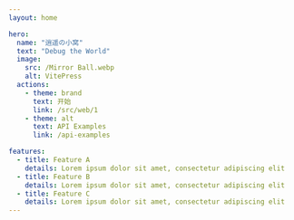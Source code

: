 ```yaml
---
layout: home

hero:
  name: "逍遥の小窝"
  text: "Debug the World"
  image:
    src: /Mirror Ball.webp
    alt: VitePress
  actions:
    - theme: brand
      text: 开始
      link: /src/web/1
    - theme: alt
      text: API Examples
      link: /api-examples

features:
  - title: Feature A
    details: Lorem ipsum dolor sit amet, consectetur adipiscing elit
  - title: Feature B
    details: Lorem ipsum dolor sit amet, consectetur adipiscing elit
  - title: Feature C
    details: Lorem ipsum dolor sit amet, consectetur adipiscing elit
---
```


[//]: # (首页文字下划线)
<HomeUnderline />

[//]: # (首页欢呼特效)
<confetti />
